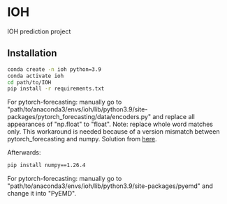 # IOH
IOH prediction project


## Installation
```bash
conda create -n ioh python=3.9
conda activate ioh
cd path/to/IOH
pip install -r requirements.txt
```
For pytorch-forecasting: manually go to "path/to/anaconda3/envs/ioh/lib/python3.9/site-packages/pytorch_forecasting/data/encoders.py" and
replace all appearances of "np.float" to "float". Note: replace whole word matches only.
This workaround is needed because of a version mismatch between
pytorch_forecasting and numpy. Solution from [here](https://github.com/jdb78/pytorch-forecasting/issues/1236).

Afterwards:
```bash
pip install numpy==1.26.4
```

For pytorch-forecasting: manually go to "path/to/anaconda3/envs/ioh/lib/python3.9/site-packages/pyemd" and change it into "PyEMD".

